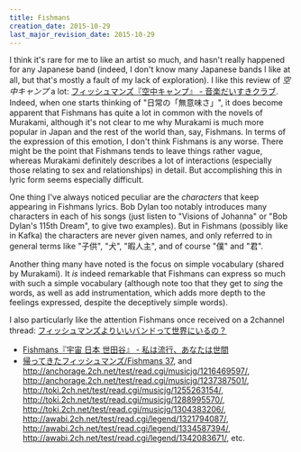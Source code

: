 ```yaml
---
title: Fishmans
creation_date: 2015-10-29
last_major_revision_date: 2015-10-29
---
```


I think it's rare for me to like an artist so much, and hasn't really happened for any Japanese band (indeed, I don't know many Japanese bands I like at all, but that's mostly a fault of my lack of exploration).
I like this review of *空中キャンプ* a lot: [フィッシュマンズ『空中キャンプ』 - 音楽だいすきクラブ](http://ongakudaisukiclub.hateblo.jp/entry/2014/04/13/183000).
Indeed, when one starts thinking of "日常の「無意味さ」", it does become apparent that Fishmans has quite a lot in common with the novels of Murakami, although it's not clear to me why Murakami is much more popular in Japan and the rest of the world than, say, Fishmans.
In terms of the expression of this emotion, I don't think Fishmans is any worse.
There might be the point that Fishmans tends to leave things rather vague, whereas Murakami definitely describes a lot of interactions (especially those relating to sex and relationships) in detail.
But accomplishing this in lyric form seems especially difficult.

One thing I've always noticed peculiar are the *characters* that keep appearing in Fishmans lyrics.
Bob Dylan too notably introduces many characters in each of his songs (just listen to "Visions of Johanna" or "Bob Dylan's 115th Dream", to give two examples).
But in Fishmans (possibly like in Kafka) the characters are never given names, and only referred to in general terms like "子供", "犬", "暇人主", and of course "僕" and "君".

Another thing many have noted is the focus on simple vocabulary (shared by Murakami).
It *is* indeed remarkable that Fishmans can express so much with such a simple vocabulary (although note too that they get to *sing* the words, as well as add instrumentation, which adds more depth to the feelings expressed, despite the deceptively simple words).

I also particularly like the attention Fishmans once received on a 2channel thread: [フィッシュマンズよりいいバンドって世界にいるの？](http://awabi.2ch.net/test/read.cgi/mesaloon/1151510576/)

- [Fishmans『宇宙 日本 世田谷』 - 私は流行、あなたは世間](http://popscene.hatenablog.com/entry/2015/06/23/174329)
- [帰ってきたフィッシュマンズ/Fishmans 37](http://awabi.2ch.net/test/read.cgi/legend/1321794087/), and <http://anchorage.2ch.net/test/read.cgi/musicjg/1216469597/>, <http://anchorage.2ch.net/test/read.cgi/musicjg/1237387501/>, <http://toki.2ch.net/test/read.cgi/musicjg/1255263154/>, <http://toki.2ch.net/test/read.cgi/musicjg/1288995570/>, <http://toki.2ch.net/test/read.cgi/musicjg/1304383206/>, <http://awabi.2ch.net/test/read.cgi/legend/1321794087/>, <http://awabi.2ch.net/test/read.cgi/legend/1334587394/>, <http://awabi.2ch.net/test/read.cgi/legend/1342083671/>, etc.
